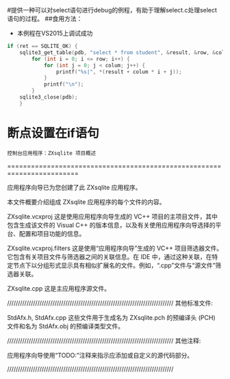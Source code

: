 ﻿#提供一种可以对select语句进行debug的例程，有助于理解select.c处理select语句的过程。
##食用方法：
- 本例程在VS2015上调试成功
```c
if (ret == SQLITE_OK) {
	sqlite3_get_table(pdb, "select * from student", &result, &row, &colum, &message);
		for (int i = 0; i <= row; i++) {
			for (int j = 0; j < colum; j++) {
				printf("%s|", *(result + colum * i + j));
			}
			printf("\n");
		}
	sqlite3_close(pdb);
	}
```
断点设置在if语句
========================================================================
    控制台应用程序：ZXsqlite 项目概述
========================================================================

应用程序向导已为您创建了此 ZXsqlite 应用程序。

本文件概要介绍组成 ZXsqlite 应用程序的每个文件的内容。


ZXsqlite.vcxproj
    这是使用应用程序向导生成的 VC++ 项目的主项目文件，其中包含生成该文件的 Visual C++ 的版本信息，以及有关使用应用程序向导选择的平台、配置和项目功能的信息。

ZXsqlite.vcxproj.filters
    这是使用“应用程序向导”生成的 VC++ 项目筛选器文件。它包含有关项目文件与筛选器之间的关联信息。在 IDE 中，通过这种关联，在特定节点下以分组形式显示具有相似扩展名的文件。例如，“.cpp”文件与“源文件”筛选器关联。

ZXsqlite.cpp
    这是主应用程序源文件。

/////////////////////////////////////////////////////////////////////////////
其他标准文件:

StdAfx.h, StdAfx.cpp
    这些文件用于生成名为 ZXsqlite.pch 的预编译头 (PCH) 文件和名为 StdAfx.obj 的预编译类型文件。

/////////////////////////////////////////////////////////////////////////////
其他注释:

应用程序向导使用“TODO:”注释来指示应添加或自定义的源代码部分。

/////////////////////////////////////////////////////////////////////////////
